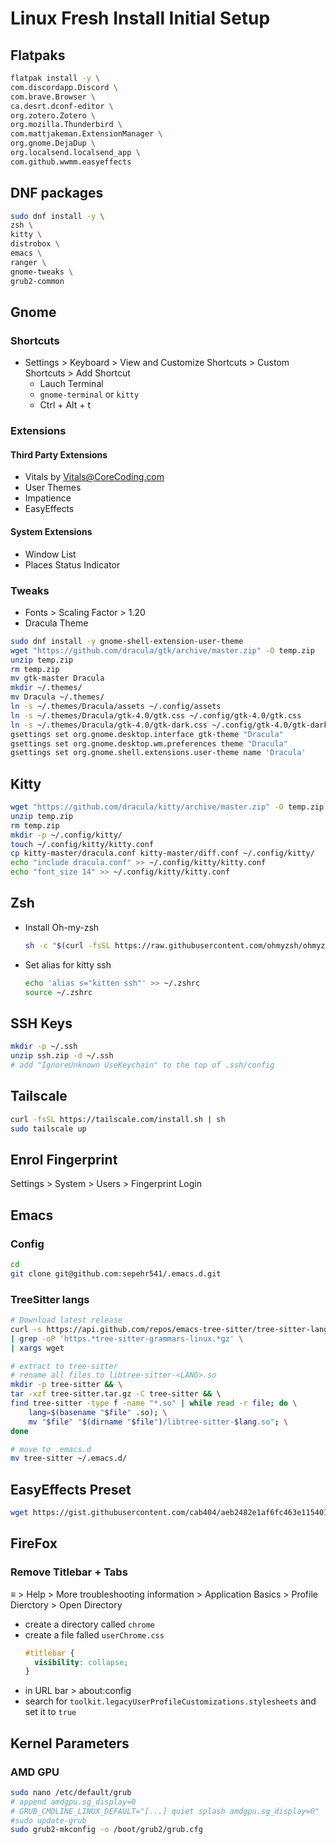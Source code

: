 # Linux Fresh Install Initial Setup
## Flatpaks
```bash
flatpak install -y \
com.discordapp.Discord \
com.brave.Browser \
ca.desrt.dconf-editor \
org.zotero.Zotero \
org.mozilla.Thunderbird \
com.mattjakeman.ExtensionManager \
org.gnome.DejaDup \
org.localsend.localsend_app \
com.github.wwmm.easyeffects
```

## DNF packages
```bash
sudo dnf install -y \
zsh \
kitty \
distrobox \
emacs \
ranger \
gnome-tweaks \
grub2-common
```

## Gnome
### Shortcuts
- Settings > Keyboard > View and Customize Shortcuts > Custom Shortcuts > Add Shortcut
  - Lauch Terminal
  - `gnome-terminal` or `kitty`
  - Ctrl + Alt + t

### Extensions
#### Third Party Extensions
- Vitals by Vitals@CoreCoding.com
- User Themes
- Impatience
- EasyEffects

#### System Extensions
- Window List
- Places Status Indicator

### Tweaks
- Fonts > Scaling Factor > 1.20
- Dracula Theme
```bash
sudo dnf install -y gnome-shell-extension-user-theme
wget "https://github.com/dracula/gtk/archive/master.zip" -O temp.zip
unzip temp.zip
rm temp.zip
mv gtk-master Dracula
mkdir ~/.themes/
mv Dracula ~/.themes/
ln -s ~/.themes/Dracula/assets ~/.config/assets
ln -s ~/.themes/Dracula/gtk-4.0/gtk.css ~/.config/gtk-4.0/gtk.css
ln -s ~/.themes/Dracula/gtk-4.0/gtk-dark.css ~/.config/gtk-4.0/gtk-dark.css
gsettings set org.gnome.desktop.interface gtk-theme "Dracula"
gsettings set org.gnome.desktop.wm.preferences theme "Dracula"
gsettings set org.gnome.shell.extensions.user-theme name 'Dracula'
```

## Kitty
```bash
wget "https://github.com/dracula/kitty/archive/master.zip" -O temp.zip
unzip temp.zip
rm temp.zip
mkdir -p ~/.config/kitty/
touch ~/.config/kitty/kitty.conf
cp kitty-master/dracula.conf kitty-master/diff.conf ~/.config/kitty/
echo "include dracula.conf" >> ~/.config/kitty/kitty.conf
echo "font_size 14" >> ~/.config/kitty/kitty.conf
```

## Zsh
- Install Oh-my-zsh
  ```bash
  sh -c "$(curl -fsSL https://raw.githubusercontent.com/ohmyzsh/ohmyzsh/master/tools/install.sh)"
  ```
- Set alias for kitty ssh
  ```bash
  echo 'alias s="kitten ssh"' >> ~/.zshrc
  source ~/.zshrc
  ```

## SSH Keys
```bash
mkdir -p ~/.ssh
unzip ssh.zip -d ~/.ssh
# add "IgnoreUnknown UseKeychain" to the top of .ssh/config
```

## Tailscale
```bash
curl -fsSL https://tailscale.com/install.sh | sh
sudo tailscale up
```

## Enrol Fingerprint
Settings > System > Users > Fingerprint Login

## Emacs
### Config
```bash
cd
git clone git@github.com:sepehr541/.emacs.d.git
```
### TreeSitter langs
```bash
# Download latest release
curl -s https://api.github.com/repos/emacs-tree-sitter/tree-sitter-langs/releases/latest \
| grep -oP 'https.*tree-sitter-grammars-linux.*gz' \
| xargs wget

# extract to tree-sitter
# rename all files to libtree-sitter-<LANG>.so
mkdir -p tree-sitter && \
tar -xzf tree-sitter.tar.gz -C tree-sitter && \ 
find tree-sitter -type f -name "*.so" | while read -r file; do \
    lang=$(basename "$file" .so); \
    mv "$file" "$(dirname "$file")/libtree-sitter-$lang.so"; \
done

# move to .emacs.d
mv tree-sitter ~/.emacs.d/
```

## EasyEffects Preset
```bash
wget https://gist.githubusercontent.com/cab404/aeb2482e1af6fc463e1154017c566560/raw/3d40d870e4b496b0dc029fff50544d7d31ba5992/Cab's%2520Fav.json
```

## FireFox
### Remove Titlebar + Tabs
≡ > Help > More troubleshooting information > Application Basics > Profile Dierctory > Open Directory
- create a directory called `chrome`
- create a file falled `userChrome.css`
  ```css
  #titlebar {
    visibility: collapse;
  }
  ```
- in URL bar > about:config
- search for `toolkit.legacyUserProfileCustomizations.stylesheets` and set it to `true`

## Kernel Parameters
### AMD GPU
```bash
sudo nano /etc/default/grub
# append amdgpu.sg_display=0
# GRUB_CMDLINE_LINUX_DEFAULT="[...] quiet splash amdgpu.sg_display=0"
#sudo update-grub
sudo grub2-mkconfig -o /boot/grub2/grub.cfg
```
